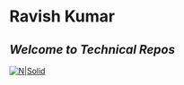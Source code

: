 # Ravish Kumar
## _Welcome to Technical Repos_

[![N|Solid](https://www.google.com/url?sa=i&url=https%3A%2F%2Fgit-scm.com%2Fdownloads%2Flogos&psig=AOvVaw1J0r-C0SuEII5hpQDW9A4_&ust=1616161219748000&source=images&cd=vfe&ved=0CAIQjRxqFwoTCPDXzu37ue8CFQAAAAAdAAAAABAD)](https://github.com/ravish21)
